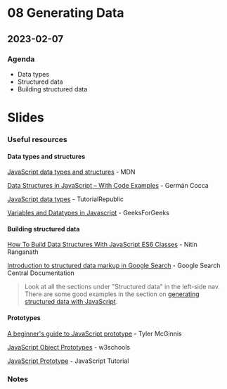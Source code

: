 # 08 Generating Data

## 2023-02-07

### Agenda

- Data types
- Structured data
- Building structured data

# Slides



### Useful resources

#### Data types and structures

[JavaScript data types and structures](https://developer.mozilla.org/en-US/docs/Web/JavaScript/Data_structures) - MDN

[Data Structures in JavaScript – With Code Examples](https://www.freecodecamp.org/news/data-structures-in-javascript-with-examples/) - Germán Cocca

[JavaScript data types](https://www.tutorialrepublic.com/javascript-tutorial/javascript-data-types.php) - TutorialRepublic

[Variables and Datatypes in Javascript](https://www.geeksforgeeks.org/variables-datatypes-javascript/) - GeeksForGeeks

#### Building structured data

[How To Build Data Structures With JavaScript ES6 Classes](https://www.makeuseof.com/how-to-build-data-structures-with-javascript-es6-classes/) - Nitin Ranganath

[Introduction to structured data markup in Google Search](https://developers.google.com/search/docs/appearance/structured-data/intro-structured-data) - Google Search Central Documentation

> Look at all the sections under "Structured data" in the left-side nav. 
> There are some good examples in the section on [generating structured data with JavaScript](https://developers.google.com/search/docs/appearance/structured-data/generate-structured-data-with-javascript).

#### Prototypes

[A beginner's guide to JavaScript prototype](https://www.freecodecamp.org/news/a-beginners-guide-to-javascripts-prototype/) - Tyler McGinnis

[JavaScript Object Prototypes](https://www.w3schools.com/js/js_object_prototypes.asp) - w3schools

[JavaScript Prototype](https://www.javascripttutorial.net/javascript-prototype/) - JavaScript Tutorial

### Notes
